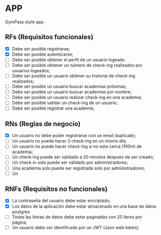# APP

GymPass style app.

## RFs (Requisitos funcionales)

- [x] Debe ser posible registrarse;
- [x] Debe ser posible autenticarse;
- [ ] Debe ser posible obtener el perfil de un usuario logeado
- [ ] Debe ser posible obtener un número de check-ing realizados por usuarios logeados;
- [ ] Debe ser posible un usuario obtener su historial de check-ing realizados;
- [ ] Debe ser posible un usuario buscar academias próximas;
- [ ] Debe ser posible un usuario buscar academias por nombre;
- [ ] Debe ser posible un usuario realizar check-ing en una academia;
- [ ] Debe ser posible validar un check-ing de un usuario;
- [ ] Debe ser posible registrar una academia;

## RNs (Reglas de negocio)

- [x] Un usuario no debe poder registrarse con un email duplicado;
- [ ] Un usuario no puede hacer 2 check-ing en un mismo día;
- [ ] Un usuario no puede hacer check-ing si no esta cerca (100m) de academia;
- [ ] Un check-ing puede ser validado a 20 minutos despues de ser creado;
- [ ] Un check-in solo puede ser validado por administradores;
- [ ] Una academia solo puede ser registrada solo por administradores;
- [ ] Un

## RNFs (Requisitos no funcionales)

- [x] La contraseña del usuario debe estar encriptado;
- [x] Los datos de la aplicación debe estar almacenado en una base de datos postgres
- [ ] Todas las listras de datos debe estar paginadas con 20 items por página;
- [ ] Un usuario debe ser identificado por un JWT (Json web token);

